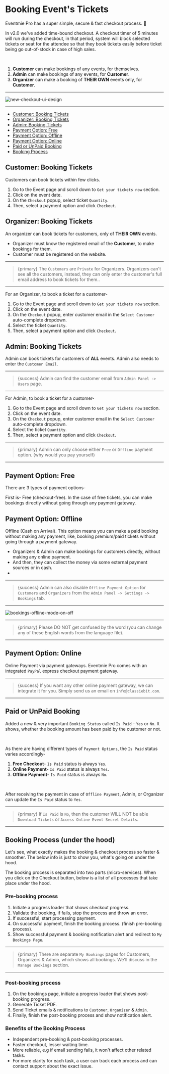 # Booking Event's Tickets

Eventmie Pro has a super simple, secure & fast checkout process. 💪

In v2.0 we've added time-bound checkout. A checkout timer of 5 minutes will run during the checkout, in that period, system will block selected tickets or seat for the attendee so that they book tickets easily before ticket being go out-of-stock in case of high sales.

<br>


1. **Customer** can make bookings of any events, for themselves.
2. **Admin** can make bookings of any events, for **Customer**.
3. **Organizer** can make a booking of **THEIR OWN** events only, for **Customer**.

---

![new-checkout-ui-design](/images/v2/EventmieProImages/bookings-checkout.webp "new-checkout-ui-design")

---


- [Customer: Booking Tickets](#customer-booking-tickets)
- [Organizer: Booking Tickets](#organizer-booking-tickets)
- [Admin: Booking Tickets](#admin-booking-tickets)
- [Payment Option: Free](#payment-option-free)
- [Payment Option: Offline](#payment-option-offline)
- [Payment Option: Online](#payment-option-online)
- [Paid or UnPaid Booking](#paid-unpaid-booking)
- [Booking Process](#booking-process)


<a name="customer-booking-tickets"></a>
## Customer: Booking Tickets

Customers can book tickets within few clicks.

1. Go to the Event page and scroll down to `Get your tickets now` section.
2. Click on the event date.
3. On the `Checkout` popup, select ticket `Quantity`.
4. Then, select a payment option and click `Checkout`.


<a name="organizer-booking-tickets"></a>
## Organizer: Booking Tickets

An organizer can book tickets for customers, only of **THEIR OWN** events.

* Organizer must know the registered email of the **Customer**, to make bookings for them.
* Customer must be registered on the website.

---

>{primary} The `Customers` are  `Private` for Organizers. Organizers can't see all the customers, instead, they can only enter the customer's full email address to book tickets for them..

---

For an Organizer, to book a ticket for a customer-

1. Go to the Event page and scroll down to `Get your tickets now` section.
2. Click on the event date.
3. On the `Checkout` popup, enter customer email in the `Select Customer` auto-complete dropdown.
4. Select the ticket `Quantity`.
4. Then, select a payment option and click `Checkout`.



<a name="admin-booking-tickets"></a>
## Admin: Booking Tickets

Admin can book tickets for customers of **ALL** events. Admin also needs to enter the `Customer Email`.

---

>{success} Admin can find the customer email from `Admin Panel -> Users` page.

---

For Admin, to book a ticket for a customer-

1. Go to the Event page and scroll down to `Get your tickets now` section.
2. Click on the event date.
3. On the `Checkout` popup, enter customer email in the `Select Customer` auto-complete dropdown.
4. Select the ticket `Quantity`.
4. Then, select a payment option and click `Checkout`.

---

>{primary} Admin can only choose either `Free` or `Offline` payment option. (why would you pay yourself)

---



<a name="payment-option-free"></a>
## Payment Option: Free

There are 3 types of payment options-

First is- Free (checkout-free). In the case of free tickets, you can make bookings directly without going through any payment gateway.


<a name="payment-option-offline"></a>
## Payment Option: Offline

Offline (Cash on Arrival). This option means you can make a paid booking without making any payment, like, booking premium/paid tickets without going through a payment gateway.

* Organizers & Admin can make bookings for customers directly, without making any online payment.
* And then, they can collect the money via some external payment sources or in cash.
*

---

>{success} Admin can also disable `Offline Payment Option` for `Customers` and `Organizers` from the `Admin Panel -> Settings -> Bookings` tab.

---

![bookings-offline-mode-on-off](/images/bookings-offline-mode-on-off.webp "bookings-offline-mode-on-off")

---

>{primary} Please DO NOT get confused by the word (you can change any of these English words from the language file).

---


<a name="payment-option-online"></a>
## Payment Option: Online

Online Payment via payment gateways. Eventmie Pro comes with an integrated `PayPal` express checkout payment gateway.

---

>{success} If you want any other online payment gateway, we can integrate it for you. Simply send us an email on `info@classiebit.com`.

---


<a name="paid-unpaid-booking"></a>
## Paid or UnPaid Booking

Added a new & very important `Booking Status` called `Is Paid` - `Yes` or `No`. It shows, whether the booking amount has been paid by the customer or not.

<br>

As there are having different types of `Payment Options`, the `Is Paid` status varies accordingly-

1. **Free Checkout**- `Is Paid` status is always `Yes`.
2. **Online Payment**- `Is Paid` status is always `Yes`.
3. **Offline Payment**- `Is Paid` status is always `No`.

<br>

After receiving the payment in case of `Offline Payment`, Admin, or Organizer can update the `Is Paid` status to `Yes`.

---

>{primary} If `Is Paid` is `No`, then the customer WILL NOT be able `Download Tickets` or `Access Online Event Secret Details`.

---



<a name="booking-process"></a>
## Booking Process (under the hood)

Let's see, what exactly makes the booking & checkout process so faster & smoother. The below info is just to show you, what's going on under the hood.

The booking process is separated into two parts (micro-services). When you click on the Checkout button, below is a list of all processes that take place under the hood.

### Pre-booking process

1. Initiate a progress loader that shows checkout progress.
2. Validate the booking, if fails, stop the process and throw an error.
3. If successful, start processing payment.
4. On successful payment, finish the booking process. (finish pre-booking process).
5. Show successful payment & booking notification alert and redirect to `My Bookings Page`.

---

>{primary} There are separate `My Bookings` pages for Customers, Organizers & Admin, which shows all bookings. We'll discuss in the `Manage Bookings` section.

---

### Post-booking process

1. On the bookings page, initiate a progress loader that shows post-booking progress.
2. Generate Ticket PDF.
3. Send Ticket emails & notifications to `Customer`, `Organizer` & `Admin`.
4. Finally, finish the post-booking process and show notification alert.


### Benefits of the Booking Process

- Independent pre-booking & post-booking processes.
- Faster checkout, lesser waiting time.
- More reliable, e.g if email sending fails, it won't affect other related tasks.
- For more clarity for each task, a user can track each process and can contact support about the exact issue.